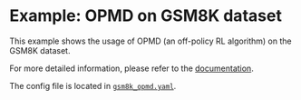 # Example: OPMD on GSM8K dataset

This example shows the usage of OPMD (an off-policy RL algorithm) on the GSM8K dataset.

For more detailed information, please refer to the [documentation](../../docs/sphinx_doc/source/tutorial/example_reasoning_advanced.md).

The config file is located in [`gsm8k_opmd.yaml`](gsm8k_opmd.yaml).
